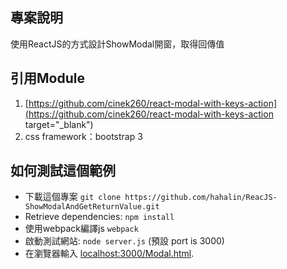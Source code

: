 ## 專案說明

使用ReactJS的方式設計ShowModal開窗，取得回傳值

## 引用Module

1. [https://github.com/cinek260/react-modal-with-keys-action](https://github.com/cinek260/react-modal-with-keys-action target="_blank")
2. css framework：bootstrap 3

## 如何測試這個範例

* 下載這個專案 `git clone https://github.com/hahalin/ReacJS-ShowModalAndGetReturnValue.git`
* Retrieve dependencies: `npm install`
* 使用webpack編譯js `webpack`
* 啟動測試網站: `node server.js` (預設 port is 3000)
* 在瀏覽器輸入 [localhost:3000/Modal.html](http://localhost:3000/Modal.html).

